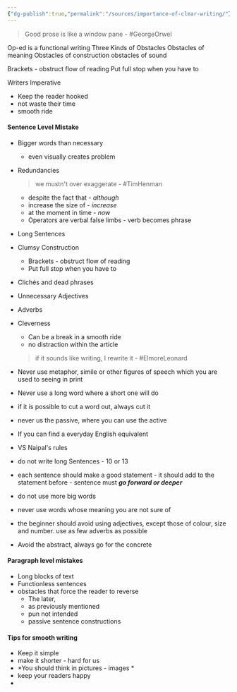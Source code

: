 ```yaml
---
{"dg-publish":true,"permalink":"/sources/importance-of-clear-writing/"}
---
```


> Good prose is like a window pane - #GeorgeOrwel 

Op-ed is a functional writing
Three Kinds of Obstacles
	Obstacles of meaning
	Obstacles of construction
	obstacles of sound


Brackets - obstruct flow of reading
Put full stop when you have to

Writers Imperative
 - Keep the reader hooked
 - not waste their time 
 - smooth ride 

#### Sentence Level Mistake
 - Bigger words than necessary 
	 - even visually creates problem
 - Redundancies
	 >  we mustn't over exaggerate - #TimHenman
	- despite the fact that - *although* 
	- increase the size of - *increase*
	-  at the moment in time - *now*
	- Operators are verbal false limbs - verb becomes phrase
 - Long Sentences
 - Clumsy Construction
	 - Brackets - obstruct flow of reading
	 - Put full stop when you have to 
 - Clichés and dead phrases
 - Unnecessary Adjectives
 - Adverbs
 - Cleverness
	 - Can be a break in a smooth ride
	 - no distraction within the article
	> if it sounds like writing, I rewrite it - #ElmoreLeonard 
  
 - Never use metaphor, simile or other figures of speech which you are used to seeing in print
 - Never use a long word where a short one will do 
 - if it is possible to cut a word out, always cut it
 - never us the passive, where you can use the active
 - If you can find a everyday English equivalent
 - VS Naipal's rules 
 - do not write long Sentences - 10 or 13
 - each sentence should make a good statement - it should add to the statement before -  sentence must ***go forward or deeper*** 
 - do not use more big words 
 - never use words whose meaning you are not sure of 
 - the beginner should avoid using adjectives, except those of colour, size and number. use as few adverbs as possible
 - Avoid the abstract, always go for the concrete

#### Paragraph level mistakes
- Long blocks of text 
- Functionless sentences
- obstacles that force the reader to reverse 
	- The later,
	- as previously mentioned
	- pun not intended 
	- passive sentence constructions 

#### Tips for smooth writing
- Keep it simple
- make it shorter - hard for us 
- *You should think in pictures - images *
- keep your readers happy 
- 
